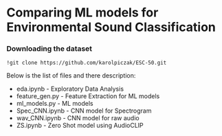# Comparing ML models for Environmental Sound Classification

### Downloading the dataset
```
!git clone https://github.com/karolpiczak/ESC-50.git
```

Below is the list of files and there description:

- eda.ipynb - Exploratory Data Analysis
- feature_gen.py - Feature Extraction for ML models
- ml_models.py - ML models
- Spec_CNN.ipynb - CNN model for Spectrogram
- wav_CNN.ipynb - CNN model for raw audio
- ZS.ipynb - Zero Shot model using AudioCLIP

